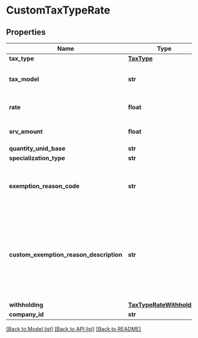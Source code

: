 # CustomTaxTypeRate

## Properties
Name | Type | Description | Notes
------------ | ------------- | ------------- | -------------
**tax_type** | [**TaxType**](TaxType.md) |  | 
**tax_model** | **str** | Tax can be calculated by rate or by quantity | 
**rate** | **float** | Specific tax rate ex 3.5 (3.5%) | [optional] 
**srv_amount** | **float** | Specific tax rate ex 3.5 (3.5%) | [optional] 
**quantity_unid_base** | **str** |  | [optional] 
**specialization_type** | **str** |  | [optional] 
**exemption_reason_code** | **str** | UUID Reference to an item in the LegalReason store.  | [optional] 
**custom_exemption_reason_description** | **str** | Optional textual reason description, to be used when reason codes are generic (i.e. reason code 999 &#x3D; Other).  | [optional] 
**withholding** | [**TaxTypeRateWithholding**](TaxTypeRateWithholding.md) |  | [optional] 
**company_id** | **str** | Company ID | 

[[Back to Model list]](../README.md#documentation-for-models) [[Back to API list]](../README.md#documentation-for-api-endpoints) [[Back to README]](../README.md)


